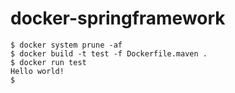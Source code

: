# docker-springframework

```
$ docker system prune -af
$ docker build -t test -f Dockerfile.maven .
$ docker run test
Hello world!
$
```
